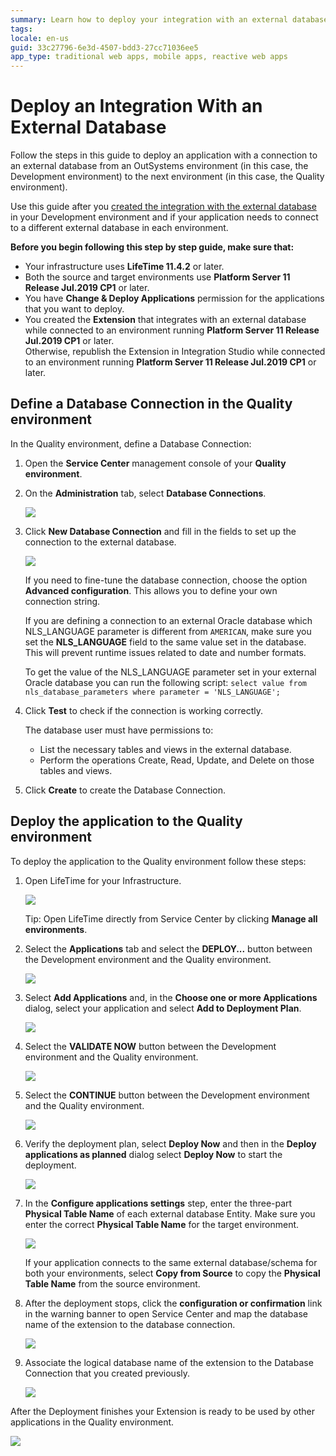 ```yaml
---
summary: Learn how to deploy your integration with an external database from your Development environment to another environment.
tags: 
locale: en-us
guid: 33c27796-6e3d-4507-bdd3-27cc71036ee5
app_type: traditional web apps, mobile apps, reactive web apps
---
```


# Deploy an Integration With an External Database

Follow the steps in this guide to deploy an application with a connection to an external database from an OutSystems environment (in this case, the Development environment) to the next environment (in this case, the Quality environment).

Use this guide after you [created the integration with the external database](../../extensibility-and-integration/external-database/connect-external-db.md) in your Development environment and if your application needs to connect to a different external database in each environment.

<div class="info" markdown="1">

**Before you begin following this step by step guide, make sure that:**

* Your infrastructure uses **LifeTime 11.4.2** or later.
* Both the source and target environments use **Platform Server 11 Release Jul.2019 CP1** or later.
* You have **Change & Deploy Applications** permission for the applications that you want to deploy.
* You created the **Extension** that integrates with an external database while connected to an environment running **Platform Server 11 Release Jul.2019 CP1** or later.  
Otherwise, republish the Extension in Integration Studio while connected to an environment running **Platform Server 11 Release Jul.2019 CP1** or later.

</div>

## Define a Database Connection in the Quality environment

In the Quality environment, define a Database Connection:

1. Open the **Service Center** management console of your **Quality environment**.

1. On the **Administration** tab, select **Database Connections**.

    ![](images/ext-db-05.png?width=800)

1. Click **New Database Connection** and fill in the fields to set up the connection to the external database.

    ![](images/ext-db-06.png?width=800)

    If you need to fine-tune the database connection, choose the option **Advanced configuration**. This allows you to define your own connection string.

    <div class="info" markdown="1">

    If you are defining a connection to an external Oracle database which NLS_LANGUAGE parameter is different from `AMERICAN`, make sure you set the **NLS_LANGUAGE** field to the same value set in the database. This will prevent runtime issues related to date and number formats.

    To get the value of the NLS_LANGUAGE parameter set in your external Oracle database you can run the following script:
        `select value from nls_database_parameters where parameter = 'NLS_LANGUAGE';`

    </div>

1. Click **Test** to check if the connection is working correctly.

    <div class="info" markdown="1">

    The database user must have permissions to:

    * List the necessary tables and views in the external database.
    * Perform the operations Create, Read, Update, and Delete on those tables and views.

    </div>

1. Click **Create** to create the Database Connection.

## Deploy the application to the Quality environment

To deploy the application to the Quality environment follow these steps:

1. Open LifeTime for your Infrastructure.

    ![](images/ext-db-07.png?width=800)

    Tip: Open LifeTime directly from Service Center by clicking **Manage all environments**.

1. Select the **Applications** tab and select the **DEPLOY...** button between the Development environment and the Quality environment.

    ![](images/ext-db-08.png?width=800)

1. Select **Add Applications** and, in the **Choose one or more Applications** dialog, select your application and select **Add to Deployment Plan**.

    ![](images/ext-db-09.png?width=400)

1. Select the **VALIDATE NOW** button between the Development environment and the Quality environment.

    ![](images/ext-db-10-ea.png?width=800)

1. Select the **CONTINUE** button between the Development environment and the Quality environment.

    ![](images/ext-db-11-ea.png?width=800)

1. Verify the deployment plan, select **Deploy Now** and then in the **Deploy applications as planned** dialog select **Deploy Now** to start the deployment.

    ![](images/ext-db-12.png?width=800)

1. In the **Configure applications settings** step, enter the three-part **Physical Table Name** of each external database Entity. Make sure you enter the correct **Physical Table Name** for the target environment.

    ![](images/ext-db-16-ea.png?width=800)

    <div class="info" markdown="1">

    If your application connects to the same external database/schema for both your environments, select **Copy from Source** to copy the **Physical Table Name** from the source environment.

    </div>

1. After the deployment stops, click the **configuration or confirmation** link in the warning banner to open Service Center and map the database name of the extension to the database connection.

    ![](images/ext-db-13-ea.png?width=800)

1. Associate the logical database name of the extension to the Database Connection that you created previously.

    ![](images/ext-db-14.png?width=800)

After the Deployment finishes your Extension is ready to be used by other applications in the Quality environment.

![](images/ext-db-15.png?width=800)
